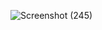 ![Screenshot (245)](https://github.com/AnandPoliah/727722EUCD005---CC1-Anand-P/assets/151495963/b6c93642-e9d6-40cd-a4a0-e3168113e563)
